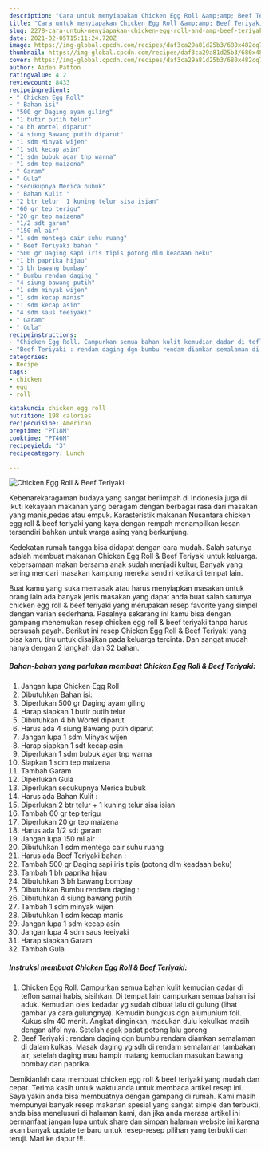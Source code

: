 ```yaml
---
description: "Cara untuk menyiapakan Chicken Egg Roll &amp;amp; Beef Teriyaki Luar biasa"
title: "Cara untuk menyiapakan Chicken Egg Roll &amp;amp; Beef Teriyaki Luar biasa"
slug: 2278-cara-untuk-menyiapakan-chicken-egg-roll-and-amp-beef-teriyaki-luar-biasa
date: 2021-02-05T15:11:24.720Z
image: https://img-global.cpcdn.com/recipes/daf3ca29a81d25b3/680x482cq70/chicken-egg-roll-beef-teriyaki-foto-resep-utama.jpg
thumbnail: https://img-global.cpcdn.com/recipes/daf3ca29a81d25b3/680x482cq70/chicken-egg-roll-beef-teriyaki-foto-resep-utama.jpg
cover: https://img-global.cpcdn.com/recipes/daf3ca29a81d25b3/680x482cq70/chicken-egg-roll-beef-teriyaki-foto-resep-utama.jpg
author: Aiden Patton
ratingvalue: 4.2
reviewcount: 8433
recipeingredient:
- " Chicken Egg Roll"
- " Bahan isi"
- "500 gr Daging ayam giling"
- "1 butir putih telur"
- "4 bh Wortel diparut"
- "4 siung Bawang putih diparut"
- "1 sdm Minyak wijen"
- "1 sdt kecap asin"
- "1 sdm bubuk agar tnp warna"
- "1 sdm tep maizena"
- " Garam"
- " Gula"
- "secukupnya Merica bubuk"
- " Bahan Kulit "
- "2 btr telur  1 kuning telur sisa isian"
- "60 gr tep terigu"
- "20 gr tep maizena"
- "1/2 sdt garam"
- "150 ml air"
- "1 sdm mentega cair suhu ruang"
- " Beef Teriyaki bahan "
- "500 gr Daging sapi iris tipis potong dlm keadaan beku"
- "1 bh paprika hijau"
- "3 bh bawang bombay"
- " Bumbu rendam daging "
- "4 siung bawang putih"
- "1 sdm minyak wijen"
- "1 sdm kecap manis"
- "1 sdm kecap asin"
- "4 sdm saus teeiyaki"
- " Garam"
- " Gula"
recipeinstructions:
- "Chicken Egg Roll. Campurkan semua bahan kulit kemudian dadar di teflon samai habis, sisihkan. Di tempat lain campurkan semua bahan isi aduk. Kemudian oles kedadar yg sudah dibuat lalu di gulung (lihat gambar ya cara gulungnya). Kemudin bungkus dgn alumunium foil. Kukus slm 40 menit. Angkat dinginkan, masukan dulu kekulkas masih dengan alfol nya. Setelah agak padat potong lalu goreng"
- "Beef Teriyaki : rendam daging dgn bumbu rendam diamkan semalaman di dalam kulkas. Masak daging yg sdh di rendam semalaman tambakan air, setelah daging mau hampir matang kemudian masukan bawang bombay dan paprika."
categories:
- Recipe
tags:
- chicken
- egg
- roll

katakunci: chicken egg roll 
nutrition: 198 calories
recipecuisine: American
preptime: "PT18M"
cooktime: "PT46M"
recipeyield: "3"
recipecategory: Lunch

---
```



![Chicken Egg Roll &amp; Beef Teriyaki](https://img-global.cpcdn.com/recipes/daf3ca29a81d25b3/680x482cq70/chicken-egg-roll-beef-teriyaki-foto-resep-utama.jpg)

Kebenarekaragaman budaya yang sangat berlimpah di Indonesia juga di ikuti kekayaan makanan yang beragam dengan berbagai rasa dari masakan yang manis,pedas atau empuk. Karasteristik makanan Nusantara chicken egg roll &amp; beef teriyaki yang kaya dengan rempah menampilkan kesan tersendiri bahkan untuk warga asing yang berkunjung.




Kedekatan rumah tangga bisa didapat dengan cara mudah. Salah satunya adalah membuat makanan Chicken Egg Roll &amp; Beef Teriyaki untuk keluarga. kebersamaan makan bersama anak sudah menjadi kultur, Banyak yang sering mencari masakan kampung mereka sendiri ketika di tempat lain.

Buat kamu yang suka memasak atau harus menyiapkan masakan untuk orang lain ada banyak jenis masakan yang dapat anda buat salah satunya chicken egg roll &amp; beef teriyaki yang merupakan resep favorite yang simpel dengan varian sederhana. Pasalnya sekarang ini kamu bisa dengan gampang menemukan resep chicken egg roll &amp; beef teriyaki tanpa harus bersusah payah.
Berikut ini resep Chicken Egg Roll &amp; Beef Teriyaki yang bisa kamu tiru untuk disajikan pada keluarga tercinta. Dan sangat mudah hanya dengan 2 langkah dan 32 bahan.


<!--inarticleads1-->

##### Bahan-bahan yang perlukan membuat Chicken Egg Roll &amp; Beef Teriyaki:

1. Jangan lupa  Chicken Egg Roll
1. Dibutuhkan  Bahan isi:
1. Diperlukan 500 gr Daging ayam giling
1. Harap siapkan 1 butir putih telur
1. Dibutuhkan 4 bh Wortel diparut
1. Harus ada 4 siung Bawang putih diparut
1. Jangan lupa 1 sdm Minyak wijen
1. Harap siapkan 1 sdt kecap asin
1. Diperlukan 1 sdm bubuk agar tnp warna
1. Siapkan 1 sdm tep maizena
1. Tambah  Garam
1. Diperlukan  Gula
1. Diperlukan secukupnya Merica bubuk
1. Harus ada  Bahan Kulit :
1. Diperlukan 2 btr telur + 1 kuning telur sisa isian
1. Tambah 60 gr tep terigu
1. Diperlukan 20 gr tep maizena
1. Harus ada 1/2 sdt garam
1. Jangan lupa 150 ml air
1. Dibutuhkan 1 sdm mentega cair suhu ruang
1. Harus ada  Beef Teriyaki bahan :
1. Tambah 500 gr Daging sapi iris tipis (potong dlm keadaan beku)
1. Tambah 1 bh paprika hijau
1. Dibutuhkan 3 bh bawang bombay
1. Dibutuhkan  Bumbu rendam daging :
1. Dibutuhkan 4 siung bawang putih
1. Tambah 1 sdm minyak wijen
1. Dibutuhkan 1 sdm kecap manis
1. Jangan lupa 1 sdm kecap asin
1. Jangan lupa 4 sdm saus teeiyaki
1. Harap siapkan  Garam
1. Tambah  Gula




<!--inarticleads2-->

##### Instruksi membuat  Chicken Egg Roll &amp; Beef Teriyaki:

1. Chicken Egg Roll. Campurkan semua bahan kulit kemudian dadar di teflon samai habis, sisihkan. Di tempat lain campurkan semua bahan isi aduk. Kemudian oles kedadar yg sudah dibuat lalu di gulung (lihat gambar ya cara gulungnya). Kemudin bungkus dgn alumunium foil. Kukus slm 40 menit. Angkat dinginkan, masukan dulu kekulkas masih dengan alfol nya. Setelah agak padat potong lalu goreng
1. Beef Teriyaki : rendam daging dgn bumbu rendam diamkan semalaman di dalam kulkas. Masak daging yg sdh di rendam semalaman tambakan air, setelah daging mau hampir matang kemudian masukan bawang bombay dan paprika.




Demikianlah cara membuat chicken egg roll &amp; beef teriyaki yang mudah dan cepat. Terima kasih untuk waktu anda untuk membaca artikel resep ini. Saya yakin anda bisa membuatnya dengan gampang di rumah. Kami masih mempunyai banyak resep makanan spesial yang sangat simple dan terbukti, anda bisa menelusuri di halaman kami, dan jika anda merasa artikel ini bermanfaat jangan lupa untuk share dan simpan halaman website ini karena akan banyak update terbaru untuk resep-resep pilihan yang terbukti dan teruji. Mari ke dapur !!!. 
